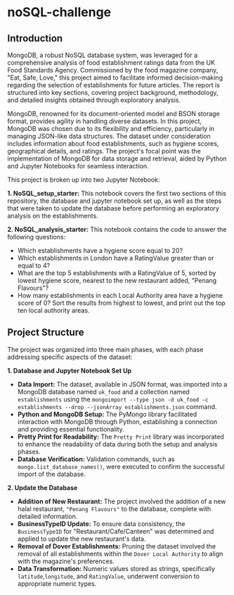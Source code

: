 # noSQL-challenge

## Introduction

MongoDB, a robust NoSQL database system, was leveraged for a comprehensive analysis of food establishment ratings data from the UK Food Standards Agency. Commissioned by the food magazine company, "Eat, Safe, Love," this project aimed to facilitate informed decision-making regarding the selection of establishments for future articles. The report is structured into key sections, covering project background, methodology, and detailed insights obtained through exploratory analysis.

MongoDB, renowned for its document-oriented model and BSON storage format, provides agility in handling diverse datasets. In this project, MongoDB was chosen due to its flexibility and efficiency, particularly in managing JSON-like data structures. The dataset under consideration includes information about food establishments, such as hygiene scores, geographical details, and ratings. The project's focal point was the implementation of MongoDB for data storage and retrieval, aided by Python and Jupyter Notebooks for seamless interaction.

This project is broken up into two Jupyter Notebook:

 **1. NoSQL_setup_starter:** This notebook covers the first two sections of this repository, the database and jupyter notebook set up, as well as the steps that were taken to update the database before performing an exploratory analysis on the establishments.
 
 **2. NoSQL_analysis_starter:** This notebook contains the code to answer the following questions:
   - Which establishments have a hygiene score equal to 20?
   - Which establishments in London have a RatingValue greater than or equal to 4?
   - What are the top 5 establishments with a RatingValue of 5, sorted by lowest hygiene score, nearest to the new restaurant added, "Penang Flavours"?
   - How many establishments in each Local Authority area have a hygiene score of 0? Sort the results from highest to lowest, and print out the top ten local authority areas.

## Project Structure

The project was organized into three main phases, with each phase addressing specific aspects of the dataset:

**1. Database and Jupyter Notebook Set Up**

-  **Data Import:** The dataset, available in JSON format, was imported into a MongoDB database named `uk_food` and a collection named `establishments` using the `mongoimport --type json -d uk_food -c establishments --drop --jsonArray establishments.json` command.
-  **Python and MongoDB Setup:** The PyMongo library facilitated interaction with MongoDB through Python, establishing a connection and providing essential functionality.
-  **Pretty Print for Readability:** The `Pretty Print` library was incorporated to enhance the readability of data during both the setup and analysis phases.
-  **Database Verification:** Validation commands, such as `mongo.list_database_names()`, were executed to confirm the successful import of the database.

**2. Update the Database**

- **Addition of New Restaurant:** The project involved the addition of a new halal restaurant, `"Penang Flavours"` to the database, complete with detailed information.
- **BusinessTypeID Update:** To ensure data consistency, the `BusinessTypeID` for "Restaurant/Cafe/Canteen" was determined and applied to update the new restaurant's data.
- **Removal of Dover Establishments:** Pruning the dataset involved the removal of all establishments within the `Dover Local Authority` to align with the magazine's preferences.
- **Data Transformation:** Numeric values stored as strings, specifically `latitude`,`longitude`, and `RatingValue`, underwent conversion to appropriate numeric types.


